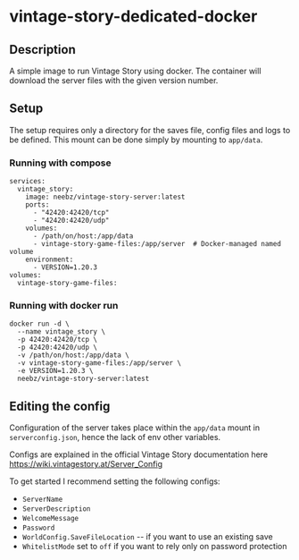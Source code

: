 # vintage-story-dedicated-docker

## Description
A simple image to run Vintage Story using docker. The container will download the server files with the given version number.

## Setup
The setup requires only a directory for the saves file, config files and logs to be defined. This mount can be done simply by mounting to `app/data`.

### Running with compose
```
services:
  vintage_story:
    image: neebz/vintage-story-server:latest
    ports:
      - "42420:42420/tcp"
      - "42420:42420/udp"
    volumes:
      - /path/on/host:/app/data
      - vintage-story-game-files:/app/server  # Docker-managed named volume
    environment:
      - VERSION=1.20.3
volumes:
  vintage-story-game-files:
```

### Running with docker run
```
docker run -d \
  --name vintage_story \
  -p 42420:42420/tcp \
  -p 42420:42420/udp \
  -v /path/on/host:/app/data \
  -v vintage-story-game-files:/app/server \
  -e VERSION=1.20.3 \
  neebz/vintage-story-server:latest
```

## Editing the config
Configuration of the server takes place within the `app/data` mount in `serverconfig.json`, hence the lack of env other variables.

Configs are explained in the official Vintage Story documentation here https://wiki.vintagestory.at/Server_Config

To get started I recommend setting the following configs:
* `ServerName`
* `ServerDescription`
* `WelcomeMessage`
* `Password`
* `WorldConfig.SaveFileLocation` -- if you want to use an existing save
* `WhitelistMode` set to `off` if you want to rely only on password protection
